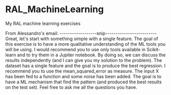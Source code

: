 # RAL_MachineLearning
My RAL machine learning exercises

From Alessandro's email:
------------------snip-------------------------
Great, let's start with something simple with a single feature.
The goal of this exercise is to have a more qualitative understanding
of the ML tools you will be using.
I would recommend you to use only tools available in Scikit-learn and
to try them in a Jupiter notebook.
By doing so, we can discuss the results independently (and I can give
you my solution to the problem).
The dataset has a single feature and the goal is to produce the best
regression. I recommend you to use the mean_squared_error as measure.
The input X has been fed to a function and some noise has been added.
The goal is to have a ML mechanism that find the pattern (and produced
the best results on the test set).
Feel free to ask me all the questions you have.

